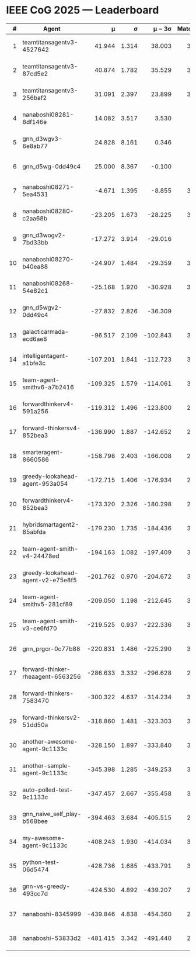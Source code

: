 # IEEE CoG 2025 — Leaderboard

| # | Agent | μ | σ | μ − 3σ | Matches | Updated |
|---:|---|---:|---:|---:|---:|---|
| 1 | teamtitansagentv3-4527642 | 41.944 | 1.314 | 38.003 | 3380 | 2025-08-29 11:25 |
| 2 | teamtitansagentv3-87cd5e2 | 40.874 | 1.782 | 35.529 | 3260 | 2025-08-29 11:25 |
| 3 | teamtitansagentv3-256baf2 | 31.091 | 2.397 | 23.899 | 3320 | 2025-08-29 11:25 |
| 4 | nanaboshi08281-8df146e | 14.082 | 3.517 | 3.530 | 70 | 2025-08-29 11:25 |
| 5 | gnn_d3wgv3-6e8ab77 | 24.828 | 8.161 | 0.346 | 118 | 2025-08-29 11:25 |
| 6 | gnn_d5wg-0dd49c4 | 25.000 | 8.367 | -0.100 | 80 | 2025-08-29 11:25 |
| 7 | nanaboshi08271-5ea4531 | -4.671 | 1.395 | -8.855 | 3760 | 2025-08-29 11:25 |
| 8 | nanaboshi08280-c2aa68b | -23.205 | 1.673 | -28.225 | 3000 | 2025-08-29 11:25 |
| 9 | gnn_d3wogv2-7bd33bb | -17.272 | 3.914 | -29.016 | 148 | 2025-08-29 11:25 |
| 10 | nanaboshi08270-b40ea88 | -24.907 | 1.484 | -29.359 | 3540 | 2025-08-29 11:25 |
| 11 | nanaboshi08268-54e82c1 | -25.168 | 1.920 | -30.928 | 3320 | 2025-08-29 11:25 |
| 12 | gnn_d5wgv2-0dd49c4 | -27.832 | 2.826 | -36.309 | 100 | 2025-08-29 11:25 |
| 13 | galacticarmada-ecd6ae8 | -96.517 | 2.109 | -102.843 | 3360 | 2025-08-29 11:25 |
| 14 | intelligentagent-a1bfe3c | -107.201 | 1.841 | -112.723 | 3154 | 2025-08-29 11:25 |
| 15 | team-agent-smithv6-a7b2416 | -109.325 | 1.579 | -114.061 | 3680 | 2025-08-29 11:25 |
| 16 | forwardthinkerv4-591a256 | -119.312 | 1.496 | -123.800 | 2945 | 2025-08-29 11:25 |
| 17 | forward-thinkersv4-852bea3 | -136.990 | 1.887 | -142.652 | 2643 | 2025-08-29 11:25 |
| 18 | smarteragent-8660586 | -158.798 | 2.403 | -166.008 | 2709 | 2025-08-29 11:25 |
| 19 | greedy-lookahead-agent-953a054 | -172.715 | 1.406 | -176.934 | 2994 | 2025-08-29 11:25 |
| 20 | forwardthinkerv4-852bea3 | -173.320 | 2.326 | -180.298 | 2488 | 2025-08-29 11:25 |
| 21 | hybridsmartagent2-85abfda | -179.230 | 1.735 | -184.436 | 3059 | 2025-08-29 11:25 |
| 22 | team-agent-smith-v4-24478ed | -194.163 | 1.082 | -197.409 | 3178 | 2025-08-29 11:25 |
| 23 | greedy-lookahead-agent-v2-e75e8f5 | -201.762 | 0.970 | -204.672 | 3106 | 2025-08-29 11:25 |
| 24 | team-agent-smithv5-281cf89 | -209.050 | 1.198 | -212.645 | 3400 | 2025-08-29 11:25 |
| 25 | team-agent-smith-v3-ce6fd70 | -219.525 | 0.937 | -222.336 | 3738 | 2025-08-29 11:25 |
| 26 | gnn_prgcr-0c77b88 | -220.831 | 1.486 | -225.290 | 3150 | 2025-08-29 11:25 |
| 27 | forward-thinker-rheaagent-6563256 | -286.633 | 3.332 | -296.628 | 2962 | 2025-08-29 11:25 |
| 28 | forward-thinkers-7583470 | -300.322 | 4.637 | -314.234 | 3340 | 2025-08-29 11:25 |
| 29 | forward-thinkersv2-51dd50a | -318.860 | 1.481 | -323.303 | 3022 | 2025-08-29 11:25 |
| 30 | another-awesome-agent-9c1133c | -328.150 | 1.897 | -333.840 | 3100 | 2025-08-29 11:25 |
| 31 | another-sample-agent-9c1133c | -345.398 | 1.285 | -349.253 | 3480 | 2025-08-29 11:25 |
| 32 | auto-polled-test-9c1133c | -347.457 | 2.667 | -355.458 | 3460 | 2025-08-29 11:25 |
| 33 | gnn_naive_self_play-b568bee | -394.463 | 3.684 | -405.515 | 2780 | 2025-08-29 11:25 |
| 34 | my-awesome-agent-9c1133c | -408.243 | 1.930 | -414.034 | 3680 | 2025-08-29 11:25 |
| 35 | python-test-06d5474 | -428.736 | 1.685 | -433.791 | 3070 | 2025-08-29 11:25 |
| 36 | gnn-vs-greedy-493cc7d | -424.530 | 4.892 | -439.207 | 2380 | 2025-08-29 11:25 |
| 37 | nanaboshi-8345999 | -439.846 | 4.838 | -454.360 | 2700 | 2025-08-29 11:25 |
| 38 | nanaboshi-53833d2 | -481.415 | 3.342 | -491.440 | 2620 | 2025-08-29 11:25 |
